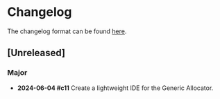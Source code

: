 # Changelog
The changelog format can be found [here](../net.splitcells.network/src/main/md/net/splitcells/network/guidelines/standard-usage/changelog.md).
## [Unreleased]
### Major
* **2024-06-04 \#c11** Create a lightweight IDE for the Generic Allocator.